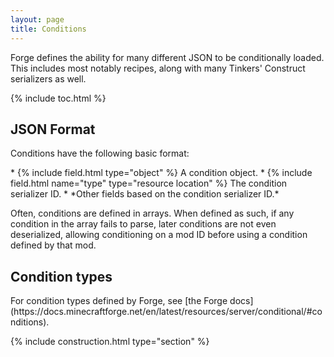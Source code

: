 ```yaml
---
layout: page
title: Conditions
---
```


Forge defines the ability for many different JSON to be conditionally loaded. This includes most notably recipes, along with many Tinkers' Construct serializers as well.

{% include toc.html %}

## JSON Format

Conditions have the following basic format:

<div class="treeview" markdown=1>
* {% include field.html type="object" %} A condition object.
    * {% include field.html name="type" type="resource location" %} The condition serializer ID.
    * *Other fields based on the condition serializer ID.*
</div>

Often, conditions are defined in arrays. When defined as such, if any condition in the array fails to parse, later conditions are not even deserialized, allowing conditioning on a mod ID before using a condition defined by that mod.

## Condition types
<div class="hatnote" markdown=1>
For condition types defined by Forge, see [the Forge docs](https://docs.minecraftforge.net/en/latest/resources/server/conditional/#conditions).
</div>

{% include construction.html type="section" %}